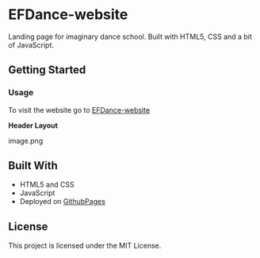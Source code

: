 # EFDance-website

Landing page for imaginary dance school. Built with HTML5, CSS and a bit of JavaScript.

## Getting Started

### Usage

To visit the website go to [EFDance-website](https://agataszus.github.io/efdance-website/)

**Header Layout**

image.png

## Built With

- HTML5 and CSS
- JavaScript
- Deployed on [GithubPages](https://pages.github.com/)

## License

This project is licensed under the MIT License.

